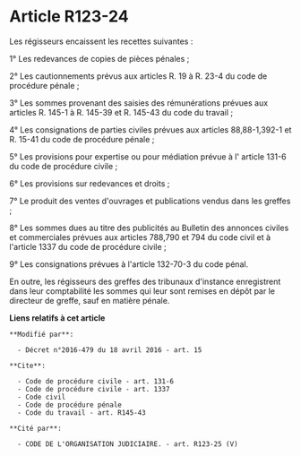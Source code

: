 # Article R123-24

Les régisseurs encaissent les recettes suivantes : 

1° Les redevances de copies de pièces pénales ; 

2° Les cautionnements prévus aux articles R. 19 à R. 23-4 du code de procédure pénale ; 

3° Les sommes provenant des saisies des rémunérations prévues aux articles R. 145-1 à R. 145-39 et R. 145-43 du code du
travail ; 

4° Les consignations de parties civiles prévues aux articles 88,88-1,392-1 et R. 15-41 du code de procédure pénale ; 

5° Les provisions pour expertise ou pour médiation prévue à l'
article 131-6 du code de procédure civile
;  

6° Les provisions sur redevances et droits ; 

7° Le produit des ventes d'ouvrages et publications vendus dans les greffes ; 

8° Les sommes dues au titre des publicités au Bulletin des annonces civiles et commerciales prévues aux articles 788,790 et
794 du code civil et à l'article 1337 du code de procédure civile ;

9° Les consignations prévues à l'article 132-70-3 du code pénal.

En outre, les régisseurs des greffes des tribunaux d'instance enregistrent dans leur comptabilité les sommes qui leur sont
remises en dépôt par le directeur de greffe, sauf en matière pénale.

**Liens relatifs à cet article**

	**Modifié par**:

	  - Décret n°2016-479 du 18 avril 2016 - art. 15

	**Cite**:

	  - Code de procédure civile - art. 131-6
	  - Code de procédure civile - art. 1337
	  - Code civil
	  - Code de procédure pénale
	  - Code du travail - art. R145-43

	**Cité par**:

	  - CODE DE L'ORGANISATION JUDICIAIRE. - art. R123-25 (V)
